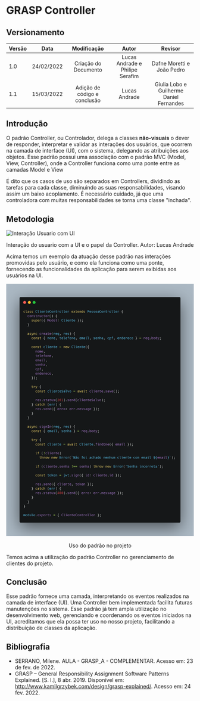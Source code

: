 # GRASP Controller

## Versionamento

| Versão | Data       | Modificação          | Autor                        |Revisor|
| ------ | :--------: | :------------------: | :--------------------------: | :---: |
| 1.0    | 24/02/2022 | Criação do Documento | Lucas Andrade e Philipe Serafim | Dafne Moretti e João Pedro  |
| 1.1    | 15/03/2022 | Adição de código e conclusão | Lucas Andrade | Giulia Lobo e Guilherme Daniel Fernandes |

## Introdução

O padrão Controller, ou Controlador, delega a classes **não-visuais** o dever de responder, interpretar e validar as interações dos usuários, que ocorrem na camada de interface (UI), com o sistema, delegando as atribuições aos objetos. Esse padrão possui uma associação com o padrão MVC (Model, View, Controller), onde a Controller funciona como uma ponte entre as camadas Model e View

É dito que os casos de uso são separados em Controllers, dividindo as tarefas para cada classe, diminuindo as suas responsabilidades, visando assim um baixo acoplamento. É necessário cuidado, já que uma controladora com muitas responsabilidades se torna uma classe "inchada".

## Metodologia

![Interação Usuario com UI](./../../../assets/images/user-controller_interaction.png)
<figcaption style="text-align: center">Interação do usuario com a UI e o papel da Controller. Autor: Lucas Andrade</figcaption>

Acima temos um exemplo da atuação desse padrão nas interações promovidas pelo usuário, e como ela funciona como uma ponte, fornecendo as funcionalidades da aplicação para serem exibidas aos usuários na UI.  

![Codigo Controller](./../../assets/images/grasp-controller2.png)
<figcaption style="text-align: center">Uso do padrão no projeto</figcaption>

Temos acima a utilização do padrão Controller no gerenciamento de clientes do projeto.

## Conclusão

Esse padrão fornece uma camada, interpretando os eventos realizados na camada de interface (UI). Uma Controller bem implementada facilita futuras manutenções no sistema. Esse padrão já tem ampla utilização no desenvolvimento web, gerenciando e coordenando os eventos iniciados na UI, acreditamos que ela possa ter uso no nosso projeto, facilitando a distribuição de classes da aplicação.

## Bibliografia

- SERRANO, Milene. AULA - GRASP_A - COMPLEMENTAR. Acesso em: 23 de fev. de 2022.
- GRASP – General Responsibility Assignment Software Patterns Explained. [S. l.], 8 abr. 2019. Disponível em: http://www.kamilgrzybek.com/design/grasp-explained/. Acesso em: 24 fev. 2022.
